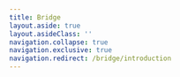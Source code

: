 ```yaml
---
title: Bridge
layout.aside: true
layout.asideClass: ''
navigation.collapse: true
navigation.exclusive: true
navigation.redirect: /bridge/introduction
---
```

